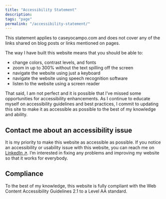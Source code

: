 ```yaml
---
title: "Accessibility Statement"
description:
tags: "page"
permalink: "/accessibility-statement/"
---
```


This statement applies to caseyocampo.com and does not cover any of the links shared on blog posts or links mentioned on pages.

The way I have built this website means that you should be able to:

- change colors, contrast levels, and fonts
- zoom in up to 300% without the text spilling off the screen
- navigate the website using just a keyboard
- navigate the website using speech recognition software
- listen to the website using a screen reader

That said, I am not perfect and it is possible that I’ve missed some opportunities for accessibility enhancements. As I continue to educate myself on accessibility guidelines and best practices, I commit to updating this site to make it as accessible as possible to the best of my knowledge and ability.

## Contact me about an accessibility issue

It is my priority to make this website as accessible as possible. If you notice an accessibility or usability issue with this website, you can reach me on <a href="https://www.linkedin.com/in/caseyocampo/" target="_blank"
              >LinkedIn
<span aria-label="- opens in a new tab">&#x2197;</span></a
            >. I’m interested in fixing any problems and improving my website so that it works for everybody.

## Compliance

To the best of my knowledge, this website is fully compliant with the Web Content Accessibility Guidelines 2.1 to a Level AA standard.

